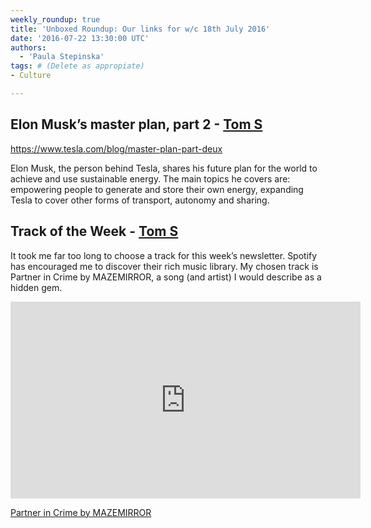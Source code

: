```yaml
---
weekly_roundup: true
title: 'Unboxed Roundup: Our links for w/c 18th July 2016'
date: '2016-07-22 13:30:00 UTC'
authors:
  - 'Paula Stepinska'
tags: # (Delete as appropiate) 
- Culture

---
```


## Elon Musk’s master plan, part 2 - [Tom S](/team#tom-sabin)

https://www.tesla.com/blog/master-plan-part-deux

Elon Musk, the person behind Tesla, shares his future plan for the world to achieve and use sustainable energy. The main topics he covers are: empowering people to generate and store their own energy, expanding Tesla to cover other forms of transport, autonomy and sharing.


## Track of the Week - [Tom S](/team#tom-sabin)

It took me far too long to choose a track for this week’s newsletter. Spotify has encouraged me to discover their rich music library. My chosen track is Partner in Crime by MAZEMIRROR, a song (and artist) I would describe as a hidden gem.

<iframe width="560" height="315" src="https://www.youtube.com/embed/LLJCILVYVu8" frameborder="0" allowfullscreen></iframe>

[Partner in Crime by MAZEMIRROR](https://www.youtube.com/watch?v=LLJCILVYVu8)
